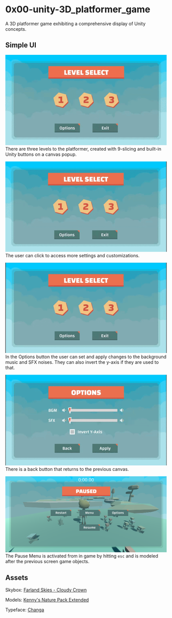 # 0x00-unity-3D_platformer_game
 A 3D platformer game exhibiting a comprehensive display of Unity concepts.
 
## Simple UI
![Levels being clicked](https://raw.githubusercontent.com/szbrooks2017/0x00-unity-3D_platformer_game/main/Assets/Readme%20Assets/UI_levels_clicked.gif) There are three levels to the platformer, created with 9-slicing and built-in Unity buttons on a canvas popup.

![Options being clicked](https://raw.githubusercontent.com/szbrooks2017/0x00-unity-3D_platformer_game/main/Assets/Readme%20Assets/UI_levels_clicked_1.1.gif) The user can click to access more settings and customizations. 

![Options button](https://raw.githubusercontent.com/szbrooks2017/0x00-unity-3D_platformer_game/main/Assets/Readme%20Assets/UI_options_button.gif) In the Options button the user can set and apply changes to the background music and SFX noises. They can also invert the y-axis if they are used to that.

![Settings](https://raw.githubusercontent.com/szbrooks2017/0x00-unity-3D_platformer_game/main/Assets/Readme%20Assets/UI_options_clicked.gif) There is a back button that returns to the previous canvas.

![Pause Menu](https://raw.githubusercontent.com/szbrooks2017/0x00-unity-3D_platformer_game/main/Assets/Readme%20Assets/Pause%20Menu.png) The Pause Menu is activated from in game by hitting `esc` and is modeled after the previous screen game objects.


## Assets
Skybox: [Farland Skies - Cloudy Crown](https://assetstore.unity.com/packages/2d/textures-materials/sky/farland-skies-cloudy-crown-60004)

Models: [Kenny's Nature Pack Extended](https://kenney.nl/assets/nature-pack-extended)

Typeface: [Changa](https://fonts.google.com/specimen/Changa)
